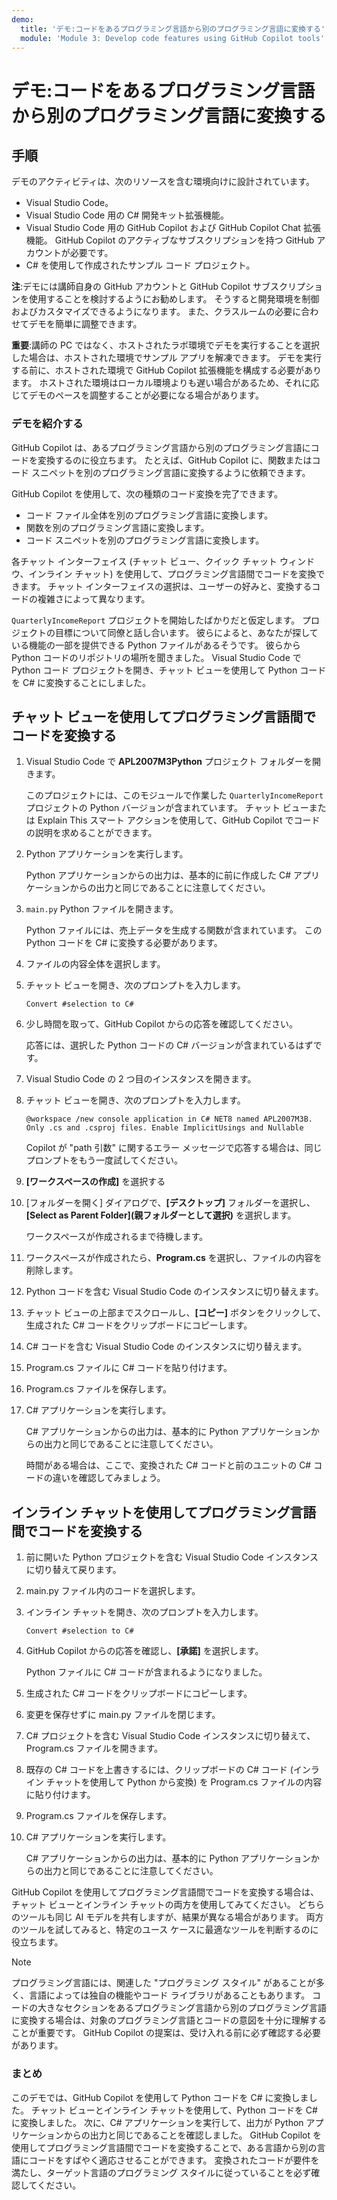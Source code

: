 ```yaml
---
demo:
  title: 'デモ:コードをあるプログラミング言語から別のプログラミング言語に変換する'
  module: 'Module 3: Develop code features using GitHub Copilot tools'
---
```


# デモ:コードをあるプログラミング言語から別のプログラミング言語に変換する

## 手順

デモのアクティビティは、次のリソースを含む環境向けに設計されています。

- Visual Studio Code。
- Visual Studio Code 用の C# 開発キット拡張機能。
- Visual Studio Code 用の GitHub Copilot および GitHub Copilot Chat 拡張機能。 GitHub Copilot のアクティブなサブスクリプションを持つ GitHub アカウントが必要です。
- C# を使用して作成されたサンプル コード プロジェクト。

**注**:デモには講師自身の GitHub アカウントと GitHub Copilot サブスクリプションを使用することを検討するようにお勧めします。 そうすると開発環境を制御およびカスタマイズできるようになります。 また、クラスルームの必要に合わせてデモを簡単に調整できます。

**重要**:講師の PC ではなく、ホストされたラボ環境でデモを実行することを選択した場合は、ホストされた環境でサンプル アプリを解凍できます。 デモを実行する前に、ホストされた環境で GitHub Copilot 拡張機能を構成する必要があります。 ホストされた環境はローカル環境よりも遅い場合があるため、それに応じてデモのペースを調整することが必要になる場合があります。

### デモを紹介する

GitHub Copilot は、あるプログラミング言語から別のプログラミング言語にコードを変換するのに役立ちます。 たとえば、GitHub Copilot に、関数またはコード スニペットを別のプログラミング言語に変換するように依頼できます。

GitHub Copilot を使用して、次の種類のコード変換を完了できます。

- コード ファイル全体を別のプログラミング言語に変換します。
- 関数を別のプログラミング言語に変換します。
- コード スニペットを別のプログラミング言語に変換します。

各チャット インターフェイス (チャット ビュー、クイック チャット ウィンドウ、インライン チャット) を使用して、プログラミング言語間でコードを変換できます。 チャット インターフェイスの選択は、ユーザーの好みと、変換するコードの複雑さによって異なります。

`QuarterlyIncomeReport` プロジェクトを開始したばかりだと仮定します。 プロジェクトの目標について同僚と話し合います。 彼らによると、あなたが探している機能の一部を提供できる Python ファイルがあるそうです。 彼らから Python コードのリポジトリの場所を聞きました。 Visual Studio Code で Python コード プロジェクトを開き、チャット ビューを使用して Python コードを C# に変換することにしました。

## チャット ビューを使用してプログラミング言語間でコードを変換する

1. Visual Studio Code で **APL2007M3Python** プロジェクト フォルダーを開きます。

    このプロジェクトには、このモジュールで作業した `QuarterlyIncomeReport` プロジェクトの Python バージョンが含まれています。 チャット ビューまたは Explain This スマート アクションを使用して、GitHub Copilot でコードの説明を求めることができます。

1. Python アプリケーションを実行します。

    Python アプリケーションからの出力は、基本的に前に作成した C# アプリケーションからの出力と同じであることに注意してください。

1. `main.py` Python ファイルを開きます。

    Python ファイルには、売上データを生成する関数が含まれています。 この Python コードを C# に変換する必要があります。

1. ファイルの内容全体を選択します。

1. チャット ビューを開き、次のプロンプトを入力します。

    ```plaintext
    Convert #selection to C#
    ```

1. 少し時間を取って、GitHub Copilot からの応答を確認してください。

    応答には、選択した Python コードの C# バージョンが含まれているはずです。

1. Visual Studio Code の 2 つ目のインスタンスを開きます。

1. チャット ビューを開き、次のプロンプトを入力します。

    ```plaintext
    @workspace /new console application in C# NET8 named APL2007M3B. Only .cs and .csproj files. Enable ImplicitUsings and Nullable
    ```

    Copilot が "path 引数" に関するエラー メッセージで応答する場合は、同じプロンプトをもう一度試してください。

1. **[ワークスペースの作成]** を選択する

1. [フォルダーを開く] ダイアログで、**[デスクトップ]** フォルダーを選択し、**[Select as Parent Folder]\(親フォルダーとして選択\)** を選択します。

    ワークスペースが作成されるまで待機します。

1. ワークスペースが作成されたら、**Program.cs** を選択し、ファイルの内容を削除します。

1. Python コードを含む Visual Studio Code のインスタンスに切り替えます。

1. チャット ビューの上部までスクロールし、**[コピー]** ボタンをクリックして、生成された C# コードをクリップボードにコピーします。

1. C# コードを含む Visual Studio Code のインスタンスに切り替えます。

1. Program.cs ファイルに C# コードを貼り付けます。

1. Program.cs ファイルを保存します。

1. C# アプリケーションを実行します。

    C# アプリケーションからの出力は、基本的に Python アプリケーションからの出力と同じであることに注意してください。

    時間がある場合は、ここで、変換された C# コードと前のユニットの C# コードの違いを確認してみましょう。

## インライン チャットを使用してプログラミング言語間でコードを変換する

1. 前に開いた Python プロジェクトを含む Visual Studio Code インスタンスに切り替えて戻ります。

1. main.py ファイル内のコードを選択します。

1. インライン チャットを開き、次のプロンプトを入力します。

    ```plaintext
    Convert #selection to C#
    ```

1. GitHub Copilot からの応答を確認し、**[承諾]** を選択します。

    Python ファイルに C# コードが含まれるようになりました。

1. 生成された C# コードをクリップボードにコピーします。

1. 変更を保存せずに main.py ファイルを閉じます。

1. C# プロジェクトを含む Visual Studio Code インスタンスに切り替えて、Program.cs ファイルを開きます。

1. 既存の C# コードを上書きするには、クリップボードの C# コード (インライン チャットを使用して Python から変換) を Program.cs ファイルの内容に貼り付けます。

1. Program.cs ファイルを保存します。

1. C# アプリケーションを実行します。

    C# アプリケーションからの出力は、基本的に Python アプリケーションからの出力と同じであることに注意してください。

GitHub Copilot を使用してプログラミング言語間でコードを変換する場合は、チャット ビューとインライン チャットの両方を使用してみてください。 どちらのツールも同じ AI モデルを共有しますが、結果が異なる場合があります。 両方のツールを試してみると、特定のユース ケースに最適なツールを判断するのに役立ちます。

> [!NOTE]
> プログラミング言語には、関連した "プログラミング スタイル" があることが多く、言語によっては独自の機能やコード ライブラリがあることもあります。 コードの大きなセクションをあるプログラミング言語から別のプログラミング言語に変換する場合は、対象のプログラミング言語とコードの意図を十分に理解することが重要です。 GitHub Copilot の提案は、受け入れる前に必ず確認する必要があります。

### まとめ

このデモでは、GitHub Copilot を使用して Python コードを C# に変換しました。 チャット ビューとインライン チャットを使用して、Python コードを C# に変換しました。 次に、C# アプリケーションを実行して、出力が Python アプリケーションからの出力と同じであることを確認しました。 GitHub Copilot を使用してプログラミング言語間でコードを変換することで、ある言語から別の言語にコードをすばやく適応させることができます。 変換されたコードが要件を満たし、ターゲット言語のプログラミング スタイルに従っていることを必ず確認してください。
